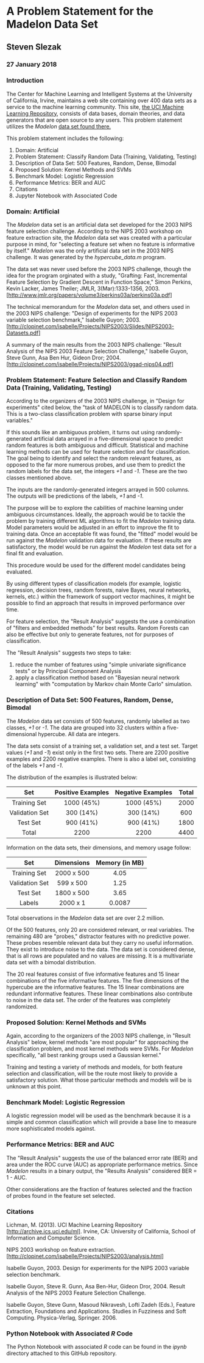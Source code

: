 # A Problem Statement for the Madelon Data Set 
## Steven Slezak
### 27 January 2018

### Introduction

The Center for Machine Learning and Intelligent Systems at the University of California, Irvine, maintains a web site containing over 400 data sets as a service to the machine learning community.  This site, [the UCI Machine Learning Repository](http://archive.ics.uci.edu/ml/index.php), consists of data bases, domain theories, and data generators that are open source to any users.  This problem statement utilizes the *Madelon* [data set found there.](http://archive.ics.uci.edu/ml/datasets/madelon)

This problem statement includes the following:

1.  Domain: Artificial
2.  Problem Statement:  Classify Random Data (Training, Validating, Testing)
3.  Description of Data Set:  500 Features, Random, Dense, Bimodal
4.  Proposed Solution:  Kernel Methods and SVMs
5.  Benchmark Model:  Logistic Regression
6.  Performance Metrics:  BER and AUC
7.  Citations
8.  Jupyter Notebook with Associated Code


### Domain:  Artificial

The *Madelon* data set is an artificial data set developed for the 2003 NIPS feature selection challenge.  According to the NIPS 2003 workshop on feature extraction site, the *Madelon* data set was created with a particular purpose in mind, for "selecting a feature set when no feature is informative by itself."  *Madelon* was the only artificial data set in the 2003 NIPS challenge.  It was generated by the *hypercube_data.m* program.

The data set was never used before the 2003 NIPS challenge, though the idea for the program orginated with a study, "Grafting: Fast, Incremental Feature Selection by Gradient Descent in Function Space," Simon Perkins, Kevin Lacker, James Theiler; JMLR, 3(Mar):1333-1356, 2003. [http://www.jmlr.org/papers/volume3/perkins03a/perkins03a.pdf]

The technical memorandum for the *Madelon* data set, and others used in the 2003 NIPS challenge:  "Design of experiments for the NIPS 2003 variable selection benchmark," Isabelle Guyon; 2003.  [http://clopinet.com/isabelle/Projects/NIPS2003/Slides/NIPS2003-Datasets.pdf]

A summary of the main results from the 2003 NIPS challenge:  "Result Analysis of the NIPS 2003 Feature Selection Challenge," Isabelle Guyon, Steve Gunn, Asa Ben Hur, Gideon Dror; 2004. [http://clopinet.com/isabelle/Projects/NIPS2003/ggad-nips04.pdf]

### Problem Statement:  Feature Selection and Classify Random Data (Training, Validating, Testing)

According to the organizers of the 2003 NIPS challenge, in "Design for experiments" cited below, the "task of MADELON is to classify random data.  This is a two-class classification problem with sparse binary input variables."

If this sounds like an ambiguous problem, it turns out using randomly-generated artificial data arrayed in a five-dimensional space to predict random features is both ambiguous and difficult.  Statistical and machine learning methods can be used for feature selection and for classification.  The goal being to identify and select the random relevant features, as opposed to the far more numerous probes, and use them to predict the random labels for the data set, the integers *+1* and *-1*.  These are the two classes mentioned above.

The inputs are the randomly-generated integers arrayed in 500 columns.  The outputs will be predictions of the labels, *+1* and *-1*. 

The purpose will be to explore the cabilities of machine learning under ambiguous circumstances.  Ideally, the approach would be to tackle the problem by training different ML algorithms to fit the *Madelon* training data.  Model parameters would be adjusted in an effort to improve the fit to training data.  Once an acceptable fit was found, the "fitted" model would be run against the *Madelon* validation data for evaluation.  If these results are satisfactory, the model would be run against the *Madelon* test data set for a final fit and evaluation.

This procedure would be used for the different model candidates being evaluated. 

By using different types of classification models (for example, logistic regression, decision trees, random forests, naive Bayes, neural networks, kernels, etc.) within the framework of support vector machines, it might be possible to find an approach that results in improved performance over time.

For feature selection, the "Result Analysis" suggests the use a combination of "filters and embedded methods" for best results.  Random Forests can also be effective but only to generate features, not for purposes of classification.

The "Result Analysis" suggests two steps to take:

1.  reduce the number of features using "simple univariate significance tests" or by Principal Component Analysis
2.  apply a classification method based on "Bayesian neural network learning" with "computation by Markov chain Monte Carlo" simulation.

### Description of Data Set:  500 Features, Random, Dense, Bimodal

The *Madelon* data set consists of 500 features, randomly labelled as two classes, *+1* or *-1*.  The data are grouped into 32 clusters within a five-dimensional hypercube.  All data are integers.

The data sets consist of a training set, a validation set, and a test set.  Target values (*+1* and *-1*) exist only in the first two sets.  There are 2200 positive examples and 2200 negative examples.  There is also a label set, consisting of the labels *+1* and *-1*.

The distribution of the examples is illustrated below:

| **Set** | **Positive Examples** | **Negative Examples** | **Total** |
| :---: | :---: | :---: | :---: |
| Training Set | 1000 (45%) | 1000 (45%) | 2000 | 
| Validation Set | 300 (14%) | 300 (14%) | 600 |
| Test Set | 900 (41%) | 900 (41%) | 1800 | 
| Total | 2200 | 2200 | 4400 |

Information on the data sets, their dimensions, and memory usage follow:

| **Set** | **Dimensions** | **Memory (in MB)** |
| :---: | :---: | :---: |
| Training Set | 2000 x 500 | 4.05 |
| Validation Set | 599 x 500 | 1.25 |
| Test Set | 1800 x 500 | 3.65 | 
| Labels | 2000 x 1 | 0.0087 |

Total observations in the *Madelon* data set are over 2.2 million.

Of the 500 features, only 20 are considered relevant, or real variables.  The remaining 480 are "probes," distractor features with no predictive power.  These probes resemble relevant data but they carry no useful information.  They exist to introduce noise to the data.  The data set is considered dense, that is all rows are populated and no values are missing.  It is a multivariate data set with a bimodal distribution.

The 20 real features consist of five informative features and 15 linear combinations of the five informative features.  The five dimensions of the hypercube are the informative features.  The 15 linear combinations are redundant informative features.  These linear combinations also contribute to noise in the data set.  The order of the features was completely randomized.

### Proposed Solution: Kernel Methods and SVMs

Again, according to the organizers of the 2003 NIPS challenge, in "Result Analysis" below, kernel methods "are most popular" for approaching the classification problem, and most kernel methods were SVMs.  For *Madelon* specifically, "all best ranking groups used a Gaussian kernel."

Training and testing a variety of methods and models, for both feature selection and classification, will be the route most likely to provide a satisfactory solution.  What those particular methods and models will be is unknown at this point.

### Benchmark Model:  Logistic Regression

A logistic regression model will be used as the benchmark because it is a simple and common classification which will provide a base line to measure more sophisticated models against.

### Performance Metrics:  BER and AUC

The "Result Analysis" suggests the use of the balanced error rate (BER) and area under the ROC curve (AUC) as appropriate performance metrics.  Since *Madelon* results in a binary output, the "Results Analysis" considered BER = 1 - AUC.

Other considerations are the fraction of features selected and the fraction of probes found in the feature set selected.

### Citations

Lichman, M. (2013). UCI Machine Learning Repository [http://archive.ics.uci.edu/ml]. Irvine, CA: University of California, School of Information and Computer Science.

NIPS 2003 workshop on feature extraction. [http://clopinet.com/isabelle/Projects/NIPS2003/analysis.html]

Isabelle Guyon, 2003.  Design for experiments for the NIPS 2003 variable selection benchmark.

Isabelle Guyon, Steve R. Gunn, Asa Ben-Hur, Gideon Dror, 2004. Result Analysis of the NIPS 2003 Feature Selection Challenge.

Isabelle Guyon, Steve Gunn, Masoud Nikravesh, Lofti Zadeh (Eds.), Feature Extraction, Foundations and Applications. Studies in Fuzziness and Soft Computing. Physica-Verlag, Springer. 2006.

### Python Notebook with Associated *R* Code

The Python Notebook with associated *R* code can be found in the *ipynb* directory attached to this GitHub repository.

